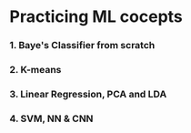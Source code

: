 # Practicing ML cocepts
###  1. Baye's Classifier from scratch 
###  2. K-means
###  3. Linear Regression, PCA and LDA
###  4. SVM, NN & CNN
